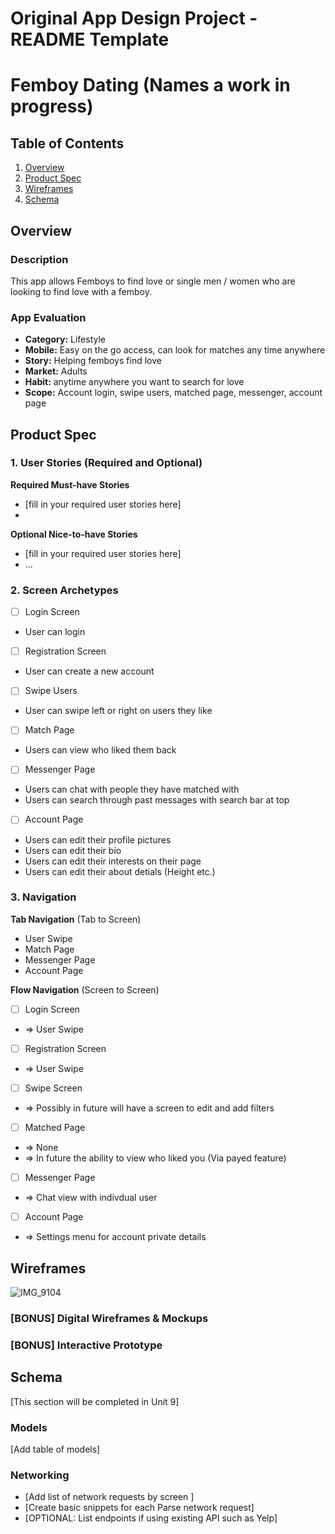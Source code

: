 Original App Design Project - README Template
===

# Femboy Dating (Names a work in progress)

## Table of Contents

1. [Overview](#Overview)
2. [Product Spec](#Product-Spec)
3. [Wireframes](#Wireframes)
4. [Schema](#Schema)

## Overview

### Description

This app allows Femboys to find love or single men / women who are looking to find love with a femboy.

### App Evaluation

- **Category:** Lifestyle
- **Mobile:** Easy on the go access, can look for matches any time anywhere
- **Story:** Helping femboys find love
- **Market:** Adults
- **Habit:** anytime anywhere you want to search for love
- **Scope:** Account login, swipe users, matched page, messenger, account page

## Product Spec

### 1. User Stories (Required and Optional)

**Required Must-have Stories**

* [fill in your required user stories here]
* 

**Optional Nice-to-have Stories**

* [fill in your required user stories here]
* ...

### 2. Screen Archetypes

- [ ] Login Screen
* User can login

- [ ] Registration Screen
* User can create a new account

- [ ] Swipe Users
* User can swipe left or right on users they like

- [ ] Match Page
* Users can view who liked them back

- [ ] Messenger Page
* Users can chat with people they have matched with
* Users can search through past messages with search bar at top

- [ ] Account Page
* Users can edit their profile pictures
* Users can edit their bio
* Users can edit their interests on their page
* Users can edit their about detials (Height etc.)

### 3. Navigation

**Tab Navigation** (Tab to Screen)

* User Swipe
* Match Page
* Messenger Page
* Account Page

**Flow Navigation** (Screen to Screen)

- [ ] Login Screen
* => User Swipe

- [ ] Registration Screen
* => User Swipe

- [ ] Swipe Screen
* => Possibly in future will have a screen to edit and add filters

- [ ] Matched Page
* => None
* => In future the ability to view who liked you (Via payed feature)

- [ ] Messenger Page
* => Chat view with indivdual user

- [ ] Account Page
* => Settings menu for account private details

## Wireframes

![IMG_9104](https://hackmd.io/_uploads/BkCavihmp.jpg)

### [BONUS] Digital Wireframes & Mockups

### [BONUS] Interactive Prototype

## Schema 

[This section will be completed in Unit 9]

### Models

[Add table of models]

### Networking

- [Add list of network requests by screen ]
- [Create basic snippets for each Parse network request]
- [OPTIONAL: List endpoints if using existing API such as Yelp]
